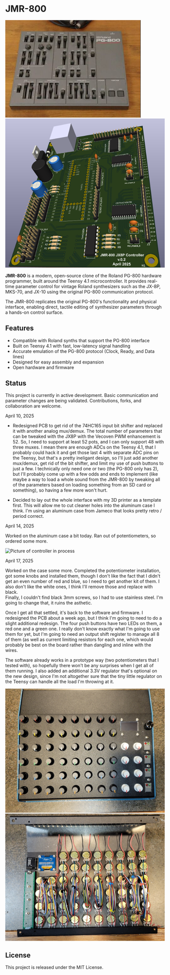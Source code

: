 # JMR-800

![Picture of PG-800](PG-800.png)
![PCB View of JMR-800](3DView_PCB.png)

**JMR-800** is a modern, open-source clone of the Roland PG-800 hardware programmer, built around the Teensy 4.1 microcontroller. It provides real-time 
parameter control for vintage Roland synthesizers such as the JX-8P, MKS-70, and JX-10 using the original PG-800 communication protocol.

The JMR-800 replicates the original PG-800's functionality and physical interface, enabling direct, tactile editing of synthesizer parameters through a 
hands-on control surface.

## Features

- Compatible with Roland synths that support the PG-800 interface
- Built on Teensy 4.1 with fast, low-latency signal handling
- Accurate emulation of the PG-800 protocol (Clock, Ready, and Data lines)
- Designed for easy assembly and expansion
- Open hardware and firmware

## Status

This project is currently in active development. Basic communication and parameter changes are being validated. Contributions, forks, and collaboration are 
welcome.

April 10, 2025

- Redesigned PCB to get rid of the 74HC165 input bit shifter and replaced it with another analog mux/demux.  The total number of parameters that can be 
tweaked with the JX8P with the Vecoven PWM enhancement is 52.  So, I need to support at least 52 pots, and I can only support 48 with three muxes.  I mean
there are enough ADCs on the Teensy 4.1, that I probably could hack it and get those last 4 with separate ADC pins on the Teensy, but that's a pretty 
ineligant design, so I'll just add another mux/demux, get rid of the bit shifter, and limit my use of push buttons to just a few.  I technically only 
need one or two (the PG-800 only has 2), but I'll probably come up with a few odds and ends to implement (like maybe a way to load a whole sound from 
the JMR-800 by tweaking all of the parameters based on loading something from an SD card or something), so having a few more won't hurt.

- Decided to lay out the whole interface with my 3D printer as a template first.  This will allow me to cut cleaner holes into the aluminum case I think.
I'm using an aluminum case from Jameco that looks pretty retro / period correct.


April 14, 2025

Worked on the aluminum case a bit today.  Ran out of potentiometers, so ordered some more.

![Picture of controller in process](in_process_pic_1.png)


April 17, 2025

Worked on the case some more.  Completed the potentiometer installation, got some knobs and installed them, though I don't like the fact that I didn't get 
an even number of red and blue, so I need to get another kit of them.  I also don't like the white ones, I think I'll remove those and replace with black.  
Finally, I couldn't find black 3mm screws, so I had to use stainless steel.  I'm going to change that, it ruins the asthetic.

Once I get all that settled, it's back to the software and firmware.  I redesigned the PCB about a week ago, but I think I'm going to need to do a slight 
additional redesign.  The four push buttons have two LEDs on them, a red one and a green one.  I really don't know exactly what I'm going to use them 
for yet, but I'm going to need an output shift register to manage all 8 of them (as well as current limiting resistors for each one, which would probably 
be best on the board rather than dangling and inline with the wires.

The software already works in a prototype way (two potentiometers that I tested with), so hopefully there won't be any surprises when I get all of them 
running.  I also added an additional 3.3V regulator that's optional on the new design, since I'm not altogether sure that the tiny little regulator on the 
Teensy can handle all the load I'm throwing at it.

![Picture of controller in process - top view](in_process_pic_2.jpg)
![Picture of controller in process - inside view](in_process_pic_3.jpg)


## License

This project is released under the MIT License.

